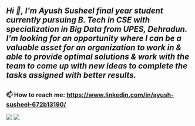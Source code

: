<!DOCTYPE>
<html>
<h2>
<i>
Hi 👋,
I'm Ayush Susheel final year student currently pursuing B. Tech in CSE with specialization in Big Data from UPES, Dehradun.
I'm looking for an opportunity where I can be a valuable asset for an organization to work in & able to provide optimal solutions & work with the team to come up with new ideas to complete the tasks 
assigned with better results. 
</i><h2>

<!--
**Ayushsusheel/Ayushsusheel** is a ✨ _special_ ✨ repository because its `README.md` (this file) appears on your GitHub profile. -->



<!--### 🔭 I’m currently working on building a profile that would be useful for 
### 🌱 I’m currently pursuing B.Tech in CSE (Big Data)

<!----### 🤔 I’m looking for members that can contribute to a project on Big Data.--> 
### 📫 How to reach me: https://www.linkedin.com/in/ayush-susheel-672b13190/
 <img src ="https://github-readme-stats.vercel.app/api?username=AyushSusheel&&show_icons=true&title_color=ffffff&icon_color=bb2acf&text_color=daf7dc&bg_color=151515">
<img src="https://visitor-badge-reloaded.herokuapp.com/badge?page_id=Ayushsusheel">


</html>
